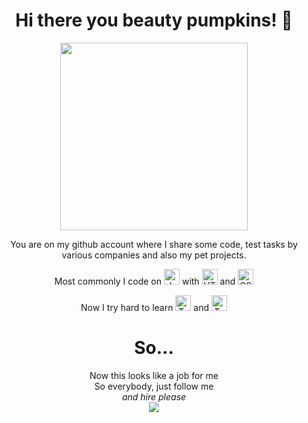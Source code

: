 <h1 align="center">Hi there you beauty pumpkins! 👋</h1>

<p align="center">
  <img src="https://c.tenor.com/15iA-FBQhuAAAAAd/pumpkin-dancing-pumpkin.gif" width="300" align="center">
</p>
<p align="center">You are on my github account where I share some code, test tasks by various companies and also my pet projects.</p>

<p align="center">Most commonly I code on <img src="https://img.shields.io/badge/JavaScript-282C34?logo=javascript&logoColor=F7DF1E" alt="JavaScript logo" title="JavaScript" height="25" /> with <img src="https://img.shields.io/badge/HTML5-282C34?logo=html5&logoColor=E34F26" alt="HTML5 logo" title="HTML5" height="25" /> and <img src="https://img.shields.io/badge/CSS3-282C34?logo=css3&logoColor=1572B6" alt="CSS3 logo" title="CSS3" height="25" /></p>

<p align="center">Now I try hard to learn <img src="https://img.shields.io/badge/TypeScript-282C34?logo=typescript&logoColor=3178C6" alt="TypeScript logo" title="TypeScript" height="25" /> and <img src="https://img.shields.io/badge/React-282C34?logo=react&logoColor=0D6FD9" alt="TypeScript logo" title="TypeScript" height="25" />
</p>

<h1 align="center">So...</h1>

<p align="center">
Now this looks like a job for me
<br>
So everybody, just follow me
<br>
<i>and hire please</i>
<br>
<img src="https://thumbs.gfycat.com/QuarrelsomeBlushingBear-size_restricted.gif"></img>
</p>
